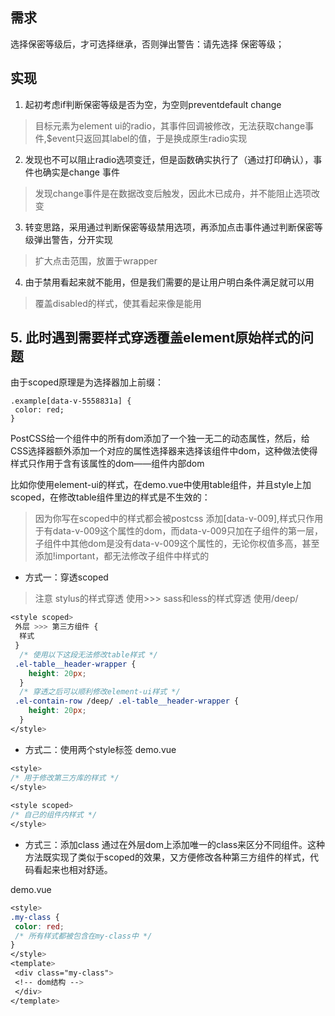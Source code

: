 ## 需求
选择保密等级后，才可选择继承，否则弹出警告：请先选择 保密等级；

## 实现
1. 起初考虑if判断保密等级是否为空，为空则preventdefault change
> 目标元素为element ui的radio，其事件回调被修改，无法获取change事件,$event只返回其label的值，于是换成原生radio实现

2. 发现也不可以阻止radio选项变迁，但是函数确实执行了（通过打印确认），事件也确实是change 事件
> 发现change事件是在数据改变后触发，因此木已成舟，并不能阻止选项改变

3. 转变思路，采用通过判断保密等级禁用选项，再添加点击事件通过判断保密等级弹出警告，分开实现
> 扩大点击范围，放置于wrapper

4. 由于禁用看起来就不能用，但是我们需要的是让用户明白条件满足就可以用
> 覆盖disabled的样式，使其看起来像是能用

## 5. 此时遇到需要样式穿透覆盖element原始样式的问题
由于scoped原理是为选择器加上前缀：
```
.example[data-v-5558831a] {
 color: red;
}
```
PostCSS给一个组件中的所有dom添加了一个独一无二的动态属性，然后，给CSS选择器额外添加一个对应的属性选择器来选择该组件中dom，这种做法使得样式只作用于含有该属性的dom——组件内部dom

比如你使用element-ui的样式，在demo.vue中使用table组件，并且style上加scoped，在修改table组件里边的样式是不生效的：
> 因为你写在scoped中的样式都会被postcss 添加[data-v-009],样式只作用于有data-v-009这个属性的dom，而data-v-009只加在子组件的第一层，子组件中其他dom是没有data-v-009这个属性的，无论你权值多高，甚至添加!important，都无法修改子组件中样式的

* 方式一：穿透scoped
> 注意 stylus的样式穿透 使用>>> sass和less的样式穿透 使用/deep/
```css
<style scoped>
 外层 >>> 第三方组件 {
  样式
 }
  /* 使用以下这段无法修改table样式 */
 .el-table__header-wrapper {
    height: 20px;
  }
  /* 穿透之后可以顺利修改element-ui样式 */
 .el-contain-row /deep/ .el-table__header-wrapper {
    height: 20px;
  }
</style>
```
* 方式二：使用两个style标签
demo.vue
```css
<style>
/* 用于修改第三方库的样式 */
</style>
 
<style scoped>
/* 自己的组件内样式 */
</style>
```
* 方式三：添加class
通过在外层dom上添加唯一的class来区分不同组件。这种方法既实现了类似于scoped的效果，又方便修改各种第三方组件的样式，代码看起来也相对舒适。

demo.vue
```css
<style>
.my-class {
 color: red;
 /* 所有样式都被包含在my-class中 */
}
</style>
<template>
 <div class="my-class">
 <!-- dom结构 -->
 </div>
</template>
```
